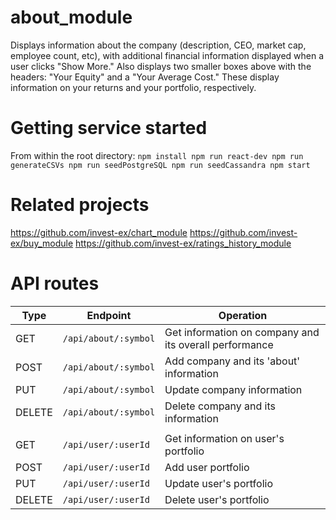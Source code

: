 # about_module
Displays information about the company (description, CEO, market cap, 
employee count, etc), with additional financial information displayed 
when a user clicks "Show More." Also displays two smaller boxes above 
with the headers: "Your Equity" and a "Your Average Cost." These display
information on your returns and your portfolio, respectively.

# Getting service started
From within the root directory:
``
npm install
npm run react-dev
npm run generateCSVs
npm run seedPostgreSQL
npm run seedCassandra
npm start
``

# Related projects
https://github.com/invest-ex/chart_module
https://github.com/invest-ex/buy_module
https://github.com/invest-ex/ratings_history_module

# API routes

| Type   | Endpoint                       | Operation                                                    |
|--------|--------------------------------|--------------------------------------------------------------|
| GET    | `/api/about/:symbol`           | Get information on company and its overall performance       |
| POST   | `/api/about/:symbol`           | Add company and its 'about' information                      |
| PUT    | `/api/about/:symbol`           | Update company information                                   |
| DELETE | `/api/about/:symbol`           | Delete company and its information                           |
|        |                                |                                                              |
| GET    | `/api/user/:userId`            | Get information on user's portfolio                          |
| POST   | `/api/user/:userId`            | Add user portfolio                                           |
| PUT    | `/api/user/:userId`            | Update user's portfolio                                      |
| DELETE | `/api/user/:userId`            | Delete user's portfolio                                      |